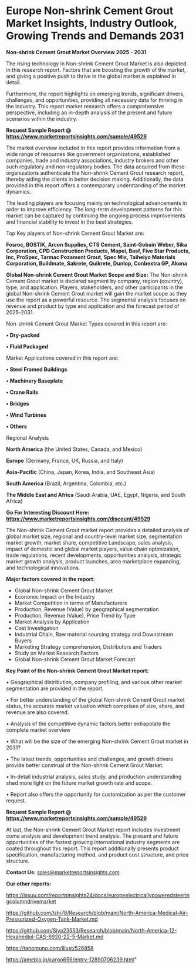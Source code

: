# Europe Non-shrink Cement Grout Market Insights, Industry Outlook, Growing Trends and Demands 2031

<Strong> Non-shrink Cement Grout Market Overview 2025 - 2031</strong>

The rising technology in Non-shrink Cement Grout Market is also depicted in this research report. Factors that are boosting the growth of the market, and giving a positive push to thrive in the global market is explained in detail.

Furthermore, the report highlights on emerging trends, significant drivers, challenges, and opportunities, providing all necessary data for thriving in the industry. This report market research offers a comprehensive perspective, including an in-depth analysis of the present and future scenarios within the industry.

<strong>Request Sample Report @ <a href=https://www.marketreportsinsights.com/sample/49529>https://www.marketreportsinsights.com/sample/49529</a></strong>

The market overview included in this report provides information from a wide range of resources like government organizations, established companies, trade and industry associations, industry brokers and other such regulatory and non-regulatory bodies. The data acquired from these organizations authenticate the Non-shrink Cement Grout research report, thereby aiding the clients in better decision making. Additionally, the data provided in this report offers a contemporary understanding of the market dynamics.

The leading players are focusing mainly on technological advancements in order to improve efficiency. The long-term development patterns for this market can be captured by continuing the ongoing process improvements and financial stability to invest in the best strategies.

Top Key players of Non-shrink Cement Grout Market are:

<strong>Fosroc, BOSTIK, Arcon Supplies, CTS Cement, Saint-Gobain Weber, Sika Corporation, CPD Construction Products, Mapei, Basf, Five Star Products, Inc, ProSpec, Tarmac Pozament Grout, Spec Mix, Taiheiyo Materials Corporation, Buildmate, Sakrete, Quikrete, Dunlop, Conbextra GP, Akona</strong>

<strong><b>Global Non-shrink Cement Grout Market Scope and Size:</b></strong>
The Non-shrink Cement Grout market is declared segment by company, region (country), type, and application. Players, stakeholders, and other participants in the global Non-shrink Cement Grout market will gain the market scope as they use the report as a powerful resource. The segmental analysis focuses on revenue and product by type and application and the forecast period of 2025-2031.

Non-shrink Cement Grout Market Types covered in this report are:

<strong>•  Dry-packed

•  Fluid Packaged</strong>

Market Applications covered in this report are:

<strong>•  Steel Framed Buildings

•  Machinery Baseplate

•  Crane Rails

•  Bridges

•  Wind Turbines

•  Others</strong> 

Regional Analysis

<strong>North America</strong> (the United States, Canada, and Mexico)

<strong>Europe</strong> (Germany, France, UK, Russia, and Italy)

<strong>Asia-Pacific</strong> (China, Japan, Korea, India, and Southeast Asia)

<strong>South America</strong> (Brazil, Argentina, Colombia, etc.)

<strong>The Middle East and Africa</strong> (Saudi Arabia, UAE, Egypt, Nigeria, and South Africa)

<strong>Go For Interesting Discount Here: <a href=https://www.marketreportsinsights.com/discount/49529>https://www.marketreportsinsights.com/discount/49529</a></strong>

The Non-shrink Cement Grout market report provides a detailed analysis of global market size, regional and country-level market size, segmentation market growth, market share, competitive Landscape, sales analysis, impact of domestic and global market players, value chain optimization, trade regulations, recent developments, opportunities analysis, strategic market growth analysis, product launches, area marketplace expanding, and technological innovations.

<strong><b>Major factors covered in the report:</b></strong>
<ul>
  <li>Global Non-shrink Cement Grout Market </li>
  <li>Economic Impact on the Industry</li>
  <li>Market Competition in terms of Manufacturers</li>
  <li>Production, Revenue (Value) by geographical segmentation</li>
  <li>Production, Revenue (Value), Price Trend by Type</li>
  <li>Market Analysis by Application</li>
  <li>Cost Investigation</li>
  <li>Industrial Chain, Raw material sourcing strategy and Downstream Buyers</li>
  <li>Marketing Strategy comprehension, Distributors and Traders</li>
  <li>Study on Market Research Factors</li>
  <li>Global Non-shrink Cement Grout Market Forecast</li>
</ul>

<strong><b>Key Point of the Non-shrink Cement Grout Market report:</b></strong>

• Geographical distribution, company profiling, and various other market segmentation are provided in the report.

• For better understanding of the global Non-shrink Cement Grout market status, the accurate market valuation which comprises of size, share, and revenue are also covered.

• Analysis of the competitive dynamic factors better extrapolate the complete market overview

• What will be the size of the emerging Non-shrink Cement Grout market in 2031?

• The latest trends, opportunities and challenges, and growth drivers provide better construal of the Non-shrink Cement Grout Market.

• In-detail industrial analysis, sales study, and production understanding shed more light on the future market growth rate and scope.

• Report also offers the opportunity for customization as per the customer request.

<strong>Request Sample Report @ <a href=https://www.marketreportsinsights.com/sample/49529>https://www.marketreportsinsights.com/sample/49529</a></strong>

At last, the Non-shrink Cement Grout Market report includes investment come analysis and development trend analysis. The present and future opportunities of the fastest growing international industry segments are coated throughout this report. This report additionally presents product specification, manufacturing method, and product cost structure, and price structure.

<strong>Contact Us:</strong>
sales@marketreportsinsights.com

<strong>Our other reports:</strong>

<a href=https://issuu.com/reportsinsights24/docs/europeelectricallypoweredsteeringcolumndrivemarket>https://issuu.com/reportsinsights24/docs/europeelectricallypoweredsteeringcolumndrivemarket</a>

<a href=https://github.com/Ishi78/Research/blob/main/North-America-Medical-Air-Pressurized-Oxygen-Tank-Market.md>https://github.com/Ishi78/Research/blob/main/North-America-Medical-Air-Pressurized-Oxygen-Tank-Market.md</a>

<a href=https://github.com/Siya23553/Research/blob/main/North-America-12-Hexanediol-CAS-6920-22-5-Market.md>https://github.com/Siya23553/Research/blob/main/North-America-12-Hexanediol-CAS-6920-22-5-Market.md</a>

<a href=https://tanomuno.com/illust/526858>https://tanomuno.com/illust/526858</a>

<a href=https://ameblo.jp/cargo656/entry-12890706239.html>https://ameblo.jp/cargo656/entry-12890706239.html</a>"
